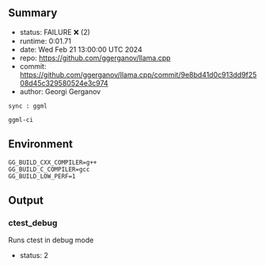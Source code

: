 ## Summary

- status:  FAILURE ❌ (2)
- runtime: 0:01.71
- date:    Wed Feb 21 13:00:00 UTC 2024
- repo:    https://github.com/ggerganov/llama.cpp
- commit:  https://github.com/ggerganov/llama.cpp/commit/9e8bd41d0c913dd9f2508d45c329580524e3c974
- author:  Georgi Gerganov
```
sync : ggml

ggml-ci
```

## Environment

```
GG_BUILD_CXX_COMPILER=g++
GG_BUILD_C_COMPILER=gcc
GG_BUILD_LOW_PERF=1
```

## Output

### ctest_debug

Runs ctest in debug mode
- status: 2
```

```

